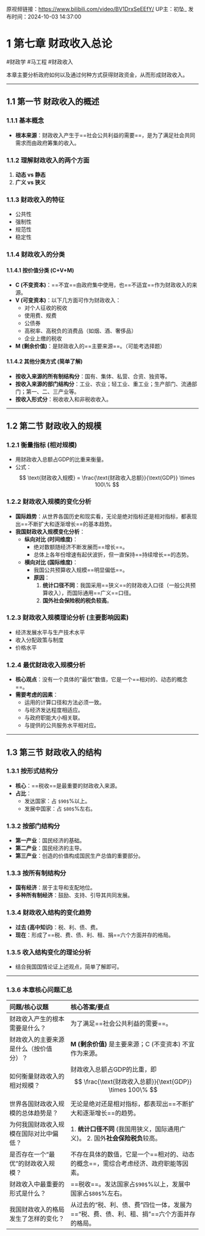 
原视频链接：https://www.bilibili.com/video/BV1DrxSeEEfY/
UP主：初坠_
 发布时间：2024-10-03 14:37:00

# 1 第七章 财政收入总论

#财政学 #马工程 #财政收入

本章主要分析政府如何以及通过何种方式获得财政资金，从而形成财政收入。

---

## 1.1 第一节 财政收入的概述

### 1.1.1 基本概念
- **根本来源**：财政收入产生于==社会公共利益的需要==，是为了满足社会共同需求而由政府筹集的收入。

### 1.1.2 理解财政收入的两个方面
1.  **动态 vs 静态**
2.  **广义 vs 狭义**

### 1.1.3 财政收入的特征
-   公共性
-   强制性
-   规范性
-   稳定性

### 1.1.4 财政收入的分类

#### 1.1.4.1 按价值分类 (C+V+M)
-   **C (不变资本)**：==不宜==由政府集中使用，也==不适宜==作为财政收入的来源。
-   **V (可变资本)**：以下几方面可作为财政收入：
    -   对个人征收的税收
    -   使用费、规费
    -   公债券
    -   高税率、高税负的消费品（如烟、酒、奢侈品）
    -   企业上缴的税收
-   **M (剩余价值)**：是财政收入的==主要来源==。（可能考选择题）

#### 1.1.4.2 其他分类方式 (简单了解)
-   **按收入来源的所有制结构分**：国有、集体、私营、合资、独资等。
-   **按收入来源的部门结构分**：工业、农业；轻工业、重工业；生产部门、流通部门；第一、二、三产业等。
-   **按收入形式分**：税收收入和非税收收入。

---

## 1.2 第二节 财政收入的规模

### 1.2.1 衡量指标 (相对规模)
-   用财政收入总额占GDP的比重来衡量。
-   公式：
    $$ \text{财政收入规模} = \frac{\text{财政收入总额}}{\text{GDP}} \times 100\% $$

### 1.2.2 财政收入规模的变化分析
-   **国际趋势**：从世界各国历史和现实看，无论是绝对指标还是相对指标，都表现出==不断扩大和逐渐增长==的基本趋势。
-   **我国财政收入规模变化分析**：
    -   **纵向对比 (时间维度)**：
        -   绝对数额随经济不断发展而==增长==。
        -   总体上各年份增速有起伏波折，但一直保持==持续增长==的态势。
    -   **横向对比 (国际维度)**：
        -   我国公共预算收入规模==明显偏低==。
        -   **原因**：
            1.  **统计口径不同**：我国采用==狭义==的财政收入口径（一般公共预算收入），而国际通用==广义==口径。
            2.  **国外社会保险税的税负较高**。

### 1.2.3 财政收入规模理论分析 (主要影响因素)
-   经济发展水平与生产技术水平
-   收入分配政策与制度
-   价格水平

### 1.2.4 最优财政收入规模分析
-   **核心观点**：没有一个具体的“最优”数值，它是一个==相对的、动态的概念==。
-   **需要考虑的因素**：
    -   运用的计算口径和方法必须一致。
    -   与经济发达程度相适应。
    -   与政府职能大小相关联。
    -   与提供的公共服务水平相对应。

---

## 1.3 第三节 财政收入的结构

### 1.3.1 按形式结构分
-   **核心**：==税收==是最重要的财政收入来源。
-   **占比**：
    -   发达国家：占 `$90$`%以上。
    -   发展中国家：占 `$80$`%左右。

### 1.3.2 按部门结构分
-   **第一产业**：国民经济的基础。
-   **第二产业**：国民经济的主导。
-   **第三产业**：创造的价值构成国民生产总值的重要部分。

### 1.3.3 按所有制结构分
-   **国有经济**：居于主导和支配地位。
-   **多种所有制经济**：鼓励、支持、引导其共同发展。

### 1.3.4 财政收入结构的变化趋势
-   **过去 (高中知识)**：税、利、债、费。
-   **现在**：形成了==税、费、债、利、租、捐==六个方面并存的格局。

### 1.3.5 收入结构变化的理论分析
-   结合我国国情论证上述观点，简单了解即可。

---

### 1.3.6 本章核心问题汇总

| 问题/核心议题             | 核心答案/要点                                                             |
| :------------------ | :------------------------------------------------------------------ |
| 财政收入产生的根本需要是什么？     | 为了满足==社会公共利益的需要==。                                                  |
| 财政收入的主要来源是什么（按价值分）？ | **M (剩余价值)** 是主要来源；C (不变资本) 不宜作为来源。                                 |
| 如何衡量财政收入的相对规模？      | 财政收入总额占GDP的比重，即 $$ \frac{\text{财政收入总额}}{\text{GDP}} \times 100\% $$ |
| 世界各国财政收入规模的总体趋势是？   | 无论是绝对还是相对指标，都表现出==不断扩大和逐渐增长==的趋势。                                   |
| 为何我国财政收入规模在国际对比中偏低？ | 1. **统计口径不同** (我国用狭义，国际通用广义)。 2. 国外**社会保险税负**较高。                    |
| 是否存在一个“最优”的财政收入规模？  | 不存在具体的数值，它是一个==相对的、动态的概念==，需综合考虑经济、政府职能等因素。                         |
| 财政收入中最重要的形式是什么？     | ==税收==。发达国家占`$90$`%以上，发展中国家占`$80$`%左右。                              |
| 我国财政收入的格局发生了怎样的变化？  | 从过去的“税、利、债、费”四位一体，发展为==“税、费、债、利、租、捐”==六个方面并存的格局。                    |